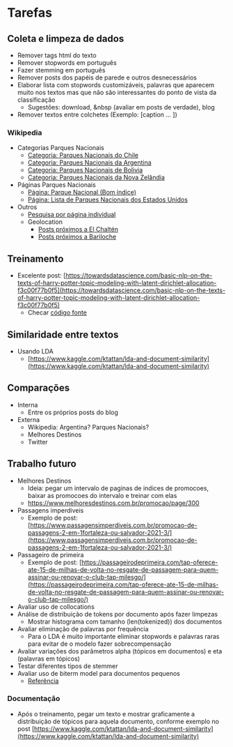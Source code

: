 # Tarefas

## Coleta e limpeza de dados

* Remover tags html do texto
* Remover stopwords em português
* Fazer stemming em português
* Remover posts dos papéis de parede e outros desnecessários
* Elaborar lista com stopwords customizáveis, palavras que aparecem muito nos textos mas que não são interessantes do ponto de vista da classificação
  * Sugestões: download, &nbsp (avaliar em posts de verdade), blog
* Remover textos entre colchetes (Exemplo: [caption ... ])

### Wikipedia
- Categorias Parques Nacionais
    * [Categoria: Parques Nacionais do Chile](https://pt.wikipedia.org/w/api.php?action=query&list=categorymembers&cmtitle=Category:Parques_nacionais_do_Chile&cmlimit=500)
    * [Categoria: Parques Nacionais da Argentina](https://pt.wikipedia.org/wiki/Categoria:Parques_nacionais_da_Argentina)
    * [Categoria: Parques Nacionais de Bolivia](https://pt.wikipedia.org/wiki/Categoria:Parques_nacionais_da_Bol%C3%ADvia)
    * [Categoria: Parques Nacionais da Nova Zelândia](https://pt.wikipedia.org/wiki/Categoria:Parques_nacionais_da_Nova_Zel%C3%A2ndia)
- Páginas Parques Nacionais
    * [Página: Parque Nacional (Bom índice)](https://pt.wikipedia.org/wiki/Parque_nacional)
    * [Página: Lista de Parques Nacionais dos Estados Unidos](https://pt.wikipedia.org/wiki/Lista_de_parques_nacionais_dos_Estados_Unidos)
- Outros
    * [Pesquisa por página individual](https://pt.wikipedia.org/w/api.php?action=parse&pageid=2535813&prop=wikitext&formatversion=2)
    * Geolocation
        * [Posts próximos a El Chaltén](https://en.wikipedia.org/w/api.php?action=query&list=geosearch&gscoord=-49.32495125885588|-72.89174154002943&gsradius=10000&gslimit=100)
        * [Posts próximos a Bariloche](https://pt.wikipedia.org/w/api.php?action=query&list=geosearch&gscoord=-41.138115588301886|-71.30968382175735&gsradius=10000&gslimit=100)

## Treinamento

* Excelente post: [https://towardsdatascience.com/basic-nlp-on-the-texts-of-harry-potter-topic-modeling-with-latent-dirichlet-allocation-f3c00f77b0f5](https://towardsdatascience.com/basic-nlp-on-the-texts-of-harry-potter-topic-modeling-with-latent-dirichlet-allocation-f3c00f77b0f5)
  * Checar [código fonte](https://github.com/raffg/harry_potter_nlp/blob/master/LDA.ipynb)

## Similaridade entre textos

* Usando LDA
  * [https://www.kaggle.com/ktattan/lda-and-document-similarity](https://www.kaggle.com/ktattan/lda-and-document-similarity)

## Comparações

- Interna
    * Entre os próprios posts do blog
- Externa
    * Wikipedia: Argentina? Parques Nacionais?
    * Melhores Destinos
    * Twitter

## Trabalho futuro

* Melhores Destinos
  * Ideia: pegar um intervalo de paginas de indices de promocoes, baixar as promocoes do intervalo e treinar com elas
  * https://www.melhoresdestinos.com.br/promocao/page/300
* Passagens imperdiveis
  * Exemplo de post: [https://www.passagensimperdiveis.com.br/promocao-de-passagens-2-em-1fortaleza-ou-salvador-2021-3/](https://www.passagensimperdiveis.com.br/promocao-de-passagens-2-em-1fortaleza-ou-salvador-2021-3/)
* Passageiro de primeira
  * Exemplo de post: [https://passageirodeprimeira.com/tap-oferece-ate-15-de-milhas-de-volta-no-resgate-de-passagem-para-quem-assinar-ou-renovar-o-club-tap-milesgo/](https://passageirodeprimeira.com/tap-oferece-ate-15-de-milhas-de-volta-no-resgate-de-passagem-para-quem-assinar-ou-renovar-o-club-tap-milesgo/)
* Avaliar uso de collocations
* Análise de distribuição de tokens por documento após fazer limpezas
  * Mostrar histograma com tamanho (len(tokenized)) dos documentos
* Avaliar eliminação de palavras por frequência
  * Para o LDA é muito importante eliminar stopwords e palavras raras para evitar de o modelo fazer sobrecompensação
* Avaliar variações dos parâmetros alpha (tópicos em documentos) e eta (palavras em tópicos)
* Testar diferentes tipos de stemmer
* Avaliar uso de biterm model para documentos pequenos
  * [Referência](https://pdfs.semanticscholar.org/f499/5dc2a4eb901594578e3780a6f33dee02dad1.pdf)

### Documentação

* Após o treinamento, pegar um texto e mostrar graficamente a distribuição de tópicos para aquela documento, conforme exemplo no post [https://www.kaggle.com/ktattan/lda-and-document-similarity](https://www.kaggle.com/ktattan/lda-and-document-similarity)
